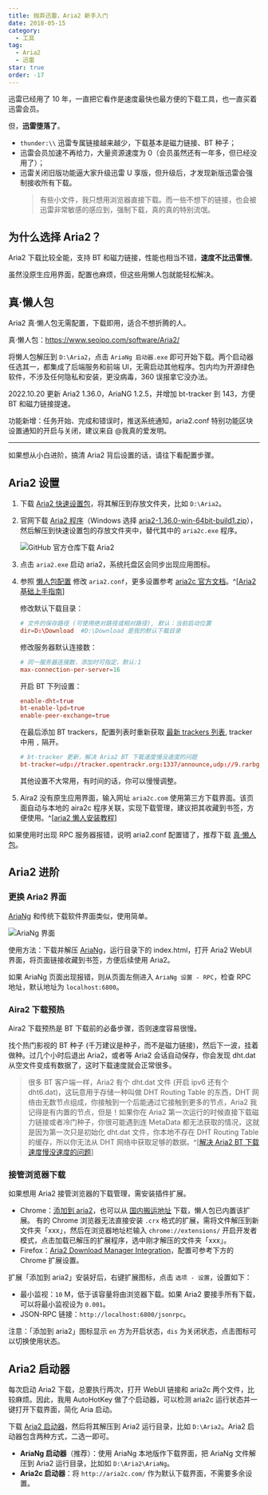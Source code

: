 ```yaml
---
title: 抛弃迅雷，Aria2 新手入门
date: 2018-05-15
category:
  - 工具
tag:
  - Aria2
  - 迅雷
star: true
order: -17
---
```


迅雷已经用了 10 年，一直把它看作是速度最快也最方便的下载工具，也一直买着迅雷会员。

但，**迅雷堕落了**。

- `thunder:\\` 迅雷专属链接越来越少，下载基本是磁力链接、BT 种子；
- 迅雷会员加速不再给力，大量资源速度为 0（会员虽然还有一年多，但已经没用了）；
- 迅雷关闭旧版功能逼大家升级迅雷 U 享版，但升级后，才发现新版迅雷会强制接收所有下载。
  > 有些小文件，我只想用浏览器直接下载。而一些不想下的链接，也会被迅雷非常敏感的感应到，强制下载，真的真的特别流氓。

## 为什么选择 Aria2？

Aria2 下载比较全能，支持 BT 和磁力链接，性能也相当不错，**速度不比迅雷慢**。

虽然没原生应用界面，配置也麻烦，但这些用懒人包就能轻松解决。

## 真·懒人包

Aria2 真·懒人包无需配置，下载即用，适合不想折腾的人。

真·懒人包：<https://www.seoipo.com/software/Aria2/>

将懒人包解压到 `D:\Aria2`，点击 `AriaNg 启动器.exe` 即可开始下载。两个启动器任选其一，都集成了后端服务和前端 UI，无需启动其他程序。包内均为开源绿色软件，不涉及任何隐私和安装，更没病毒，360 误报拿它没办法。

2022.10.20 更新 Aria2 1.36.0，AriaNG 1.2.5，并增加 bt-tracker 到 143，方便 BT 和磁力链接提速。

功能新增：任务开始、完成和错误时，推送系统通知，aria2.conf 特别功能区块设置通知的开启与关闭，建议来自 @我真的爱发明。

---

如果想从小白进阶，搞清 Aria2 背后设置的话，请往下看配置步骤。

## Aria2 设置

1. 下载 [Aria2 快速设置包](http://aria2c.com/archiver/aria2.zip)，将其解压到存放文件夹，比如 `D:\Aria2`。

2. 官网下载 [Aria2 程序](https://github.com/aria2/aria2/releases)（Windows 选择 [aria2-1.36.0-win-64bit-build1.zip](https://github.com/aria2/aria2/releases/download/release-1.36.0/aria2-1.36.0-win-64bit-build1.zip)），然后解压到快速设置包的存放文件夹中，替代其中的 `aria2c.exe` 程序。

   ![](http://tc.seoipo.com/20191210232831.png "GitHub 官方仓库下载 Aria2")

3. 点击 `aria2.exe` 启动 aria2，系统托盘区会同步出现应用图标。

4. 参照 [懒人包配置](https://wwz.lanzouf.com/iwv6f0eadq9i) 修改 `aria2.conf`，更多设置参考 [aria2c 官方文档](https://aria2.github.io/manual/en/html/aria2c.html)。^[[Aria2 基础上手指南](https://zhuanlan.zhihu.com/p/30666881)]

   修改默认下载目录：

   ```conf
   # 文件的保存路径 (可使用绝对路径或相对路径), 默认：当前启动位置
   dir=D:\Download  #D:\Download 是我的默认下载目录
   ```

   修改服务器默认连接数：

   ```conf
   # 同一服务器连接数，添加时可指定，默认:1
   max-connection-per-server=16
   ```

   开启 BT 下列设置：

   ```conf
   enable-dht=true
   bt-enable-lpd=true
   enable-peer-exchange=true
   ```

   在最后添加 BT trackers，配置列表时重新获取 [最新 trackers 列表](https://raw.githubusercontent.com/ngosang/trackerslist/master/trackers_best.txt), tracker 中用 `,` 隔开。

   ```conf
   # bt-tracker 更新，解决 Aria2 BT 下载速度慢没速度的问题
   bt-tracker=udp://tracker.opentrackr.org:1337/announce,udp://9.rarbg.com:2810/announce,udp://tracker.openbittorrent.com:6969/announce,udp://opentracker.i2p.rocks:6969/announce,https://opentracker.i2p.rocks:443/announce,http://tracker.openbittorrent.com:80/announce,udp://tracker.torrent.eu.org:451/announce,udp://open.stealth.si:80/announce,udp://vibe.sleepyinternetfun.xyz:1738/announce,udp://tracker2.dler.org:80/announce,udp://tracker1.bt.moack.co.kr:80/announce,udp://tracker.zemoj.com:6969/announce,udp://tracker.tiny-vps.com:6969/announce,udp://tracker.theoks.net:6969/announce,udp://tracker.publictracker.xyz:6969/announce,udp://tracker.monitorit4.me:6969/announce,udp://tracker.moeking.me:6969/announce,udp://tracker.lelux.fi:6969/announce,udp://tracker.dler.org:6969/announce,udp://tracker.army:6969/announce
   ```

   其他设置不大常用，有时间的话，你可以慢慢调整。

5. Aira2 没有原生应用界面，输入网址 `aria2c.com` 使用第三方下载界面。该页面自动与本地的 aira2c 程序关联，实现下载管理，建议把其收藏到书签，方便使用。^[[aria2 懒人安装教程](https://www.appinn.com/aria2-in-windows-setup/)]

如果使用时出现 RPC 服务器报错，说明 aria2.conf 配置错了，推荐下载 [真·懒人包](https://www.seoipo.com/software/Aria2/)。

## Aria2 进阶

### 更换 Aria2 界面

[AriaNg](https://github.com/mayswind/AriaNg) 和传统下载软件界面类似，使用简单。

![](http://tc.seoipo.com/20180516104758.png "AriaNg 界面")

使用方法：下载并解压 [AriaNg](https://github.com/mayswind/AriaNg-DailyBuild/archive/master.zip)，运行目录下的 index.html，打开 Aria2 WebUI 界面，将页面链接收藏到书签，方便后续使用 Aria2。

如果 AriaNg 页面出现报错，则从页面左侧进入 `AriaNg 设置 - RPC`，检查 RPC 地址，默认地址为 `localhost:6800`。

### Aira2 下载预热

Aira2 下载预热是 BT 下载前的必备步骤，否则速度容易很慢。

找个热门影视的 BT 种子 (千万建议是种子，而不是磁力链接)，然后下一波，挂着做种。过几个小时后退出 Aria2，或者等 Aria2 会话自动保存，你会发现 dht.dat 从空文件变成有数据了，这时下载速度就会正常很多。

> 很多 BT 客户端一样，Aria2 有个 dht.dat 文件 (开启 ipv6 还有个 dht6.dat)，这玩意用于存储一种叫做 DHT Routing Table 的东西，DHT 网络由无数节点组成，你接触到一个后能通过它接触到更多的节点，Aria2 我记得是有内置的节点，但是！如果你在 Aria2 第一次运行的时候直接下载磁力链接或者冷门种子，你很可能遇到连 MetaData 都无法获取的情况，这就是因为第一次只是初始化 dht.dat 文件，你本地不存在 DHT Routing Table 的缓存，所以你无法从 DHT 网络中获取足够的数据。^[[解决 Aria2 BT 下载速度慢没速度的问题](http://www.senra.me/solutions-to-aria2-bt-metalink-download-slowly/)]

### 接管浏览器下载

如果想用 Aria2 接管浏览器的下载管理，需安装插件扩展。

- Chrome：[添加到 aria2](https://chrome.google.com/webstore/detail/nimeojfecmndgolmlmjghjmbpdkhhogl)，也可以从 [国内搬运地址](https://wwi.lanzoui.com/i4Fmeetsdaj) 下载，懒人包已内置该扩展。
  有的 Chrome 浏览器无法直接安装 `.crx` 格式的扩展，需将文件解压到新文件夹「xxx」，然后在浏览器地址栏输入 `chrome://extensions/` 开启开发者模式，点击加载已解压的扩展程序，选中刚才解压的文件夹「xxx」。
- Firefox：[Aria2 Download Manager Integration](https://addons.mozilla.org/en-US/firefox/addon/aria2-integration/)，配置可参考下方的 Chrome 扩展设置。

扩展「添加到 aria2」安装好后，右键扩展图标，点击 `选项 - 设置`，设置如下：

- 最小监视：`10` M，低于该容量将由浏览器下载。如果 Aria2 要接手所有下载，可以将最小监视设为 `0.001`。
- JSON-RPC 链接：`http://localhost:6800/jsonrpc`。

注意：「添加到 aria2」图标显示 `en` 方为开启状态，`dis` 为关闭状态，点击图标可以切换使用状态。

## Aria2 启动器

每次启动 Aria2 下载，总要执行两次，打开 WebUI 链接和 aria2c 两个文件，比较麻烦。因此，我用 AutoHotKey 做了个启动器，可以检测 aria2c 运行状态并一键打开下载界面，简化 Aria 启动。

下载 [Aria2 启动器](https://wwi.lanzoui.com/inbO5entf3e)，然后将其解压到 Aria2 运行目录，比如 `D:\Aria2`。Aria2 启动器包含两种方式，二选一即可。

- **AriaNg 启动器**（推荐）：使用 AriaNg 本地版作下载界面，把 AriaNg 文件解压到 Aria2 运行目录，比如如 `D:\Aria2\AriaNg`。
- **Aria2c 启动器**：将 `http://aria2c.com/` 作为默认下载界面，不需要多余设置。
